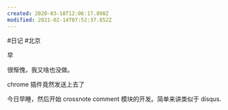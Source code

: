 ```yaml
---
created: 2020-03-18T12:06:17.898Z
modified: 2021-02-14T07:52:37.852Z
---
```

#日记 #北京


<!-- @timer "date":"Tue Feb 18 2020 09:32:39 GMT+0800 (CST)" -->

早

<!-- @timer "date":"Tue Feb 18 2020 17:09:14 GMT+0800 (CST)","duration":"about 8 hours" -->

很惭愧，我又啥也没做。

<!-- @timer "date":"Tue Feb 18 2020 18:54:34 GMT+0800 (CST)","duration":"about 2 hours" -->

chrome 插件竟然发送上去了

<!-- @timer "date":"Tue Feb 18 2020 21:32:20 GMT+0800 (CST)","duration":"about 3 hours" -->

今日早睡，然后开始 crossnote comment 模块的开发。简单来讲类似于 disqus.
